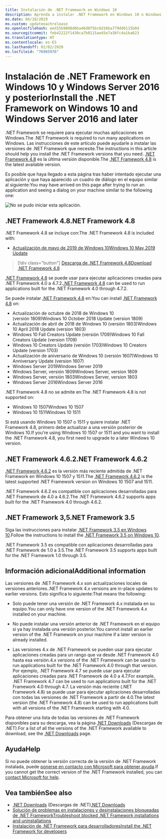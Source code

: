 ```yaml
---
title: Instalación de .NET Framework en Windows 10
description: Aprenda a instalar .NET Framework en Windows 10 o Windows Server 2016.
ms.date: 04/18/2019
ms.custom: updateeachrelease
ms.openlocfilehash: eed15b9088d6ba46d8f5bc6d16ba779dd6115b0d
ms.sourcegitcommit: feb42222f1430ca7b8115ae45e7a38fc4a1ba623
ms.translationtype: HT
ms.contentlocale: es-ES
ms.lasthandoff: 02/02/2020
ms.locfileid: "76965976"
---
```

# <a name="install-the-net-framework-on-windows-10-and-windows-server-2016-and-later"></a><span data-ttu-id="8fd13-103">Instalación de .NET Framework en Windows 10 y Windows Server 2016 y posterior</span><span class="sxs-lookup"><span data-stu-id="8fd13-103">Install the .NET Framework on Windows 10 and Windows Server 2016 and later</span></span>

<span data-ttu-id="8fd13-104">.NET Framework se requiere para ejecutar muchas aplicaciones en Windows.</span><span class="sxs-lookup"><span data-stu-id="8fd13-104">The .NET Framework is required to run many applications on Windows.</span></span> <span data-ttu-id="8fd13-105">Las instrucciones de este artículo puede ayudarle a instalar las versiones de .NET Framework que necesite.</span><span class="sxs-lookup"><span data-stu-id="8fd13-105">The instructions in this article should help you install the .NET Framework versions that you need.</span></span> <span data-ttu-id="8fd13-106">[.NET Framework 4.8](https://github.com/Microsoft/dotnet/tree/master/releases/net48) es la última versión disponible.</span><span class="sxs-lookup"><span data-stu-id="8fd13-106">The [.NET Framework 4.8](https://github.com/Microsoft/dotnet/tree/master/releases/net48) is the latest available version.</span></span>

<span data-ttu-id="8fd13-107">Es posible que haya llegado a esta página tras haber intentado ejecutar una aplicación y que haya aparecido un cuadro de diálogo en el equipo similar al siguiente:</span><span class="sxs-lookup"><span data-stu-id="8fd13-107">You may have arrived on this page after trying to run an application and seeing a dialog on your machine similar to the following one:</span></span>

![No se pudo iniciar esta aplicación.](./media/this-application-could-not-be-started.png)

## <a name="net-framework-48"></a><span data-ttu-id="8fd13-109">.NET Framework 4.8</span><span class="sxs-lookup"><span data-stu-id="8fd13-109">.NET Framework 4.8</span></span>

<span data-ttu-id="8fd13-110">.NET Framework 4.8 se incluye con:</span><span class="sxs-lookup"><span data-stu-id="8fd13-110">The .NET Framework 4.8 is included with:</span></span>

- [<span data-ttu-id="8fd13-111">Actualización de mayo de 2019 de Windows 10</span><span class="sxs-lookup"><span data-stu-id="8fd13-111">Windows 10 May 2019 Update</span></span>](https://support.microsoft.com/help/4028685/windows-10-get-the-update)

> [!div class="button"]
> [<span data-ttu-id="8fd13-112">Descarga de .NET Framework 4.8</span><span class="sxs-lookup"><span data-stu-id="8fd13-112">Download .NET Framework 4.8</span></span>](https://dotnet.microsoft.com/download/dotnet-framework/net48)

<span data-ttu-id="8fd13-113">[.NET Framework 4.8](https://dotnet.microsoft.com/download/dotnet-framework/net48) se puede usar para ejecutar aplicaciones creadas para .NET Framework 4.0 a 4.7.2.</span><span class="sxs-lookup"><span data-stu-id="8fd13-113">[.NET Framework 4.8](https://dotnet.microsoft.com/download/dotnet-framework/net48) can be used to run applications built for the .NET Framework 4.0 through 4.7.2.</span></span>

<span data-ttu-id="8fd13-114">Se puede instalar [.NET Framework 4.8](https://dotnet.microsoft.com/download/dotnet-framework/net48) en:</span><span class="sxs-lookup"><span data-stu-id="8fd13-114">You can install [.NET Framework 4.8](https://dotnet.microsoft.com/download/dotnet-framework/net48) on:</span></span>

- <span data-ttu-id="8fd13-115">Actualización de octubre de 2018 de Windows 10 (versión 1809)</span><span class="sxs-lookup"><span data-stu-id="8fd13-115">Windows 10 October 2018 Update (version 1809)</span></span>
- <span data-ttu-id="8fd13-116">Actualización de abril de 2018 de Windows 10 (versión 1803)</span><span class="sxs-lookup"><span data-stu-id="8fd13-116">Windows 10 April 2018 Update (version 1803)</span></span>
- <span data-ttu-id="8fd13-117">Windows 10 Fall Creators Update (versión 1709)</span><span class="sxs-lookup"><span data-stu-id="8fd13-117">Windows 10 Fall Creators Update (version 1709)</span></span>
- <span data-ttu-id="8fd13-118">Windows 10 Creators Update (versión 1703)</span><span class="sxs-lookup"><span data-stu-id="8fd13-118">Windows 10 Creators Update (version 1703)</span></span>
- <span data-ttu-id="8fd13-119">Actualización de aniversario de Windows 10 (versión 1607)</span><span class="sxs-lookup"><span data-stu-id="8fd13-119">Windows 10 Anniversary Update (version 1607)</span></span>
- <span data-ttu-id="8fd13-120">Windows Server 2019</span><span class="sxs-lookup"><span data-stu-id="8fd13-120">Windows Server 2019</span></span>
- <span data-ttu-id="8fd13-121">Windows Server, versión 1809</span><span class="sxs-lookup"><span data-stu-id="8fd13-121">Windows Server, version 1809</span></span>
- <span data-ttu-id="8fd13-122">Windows Server, versión 1803</span><span class="sxs-lookup"><span data-stu-id="8fd13-122">Windows Server, version 1803</span></span>
- <span data-ttu-id="8fd13-123">Windows Server 2016</span><span class="sxs-lookup"><span data-stu-id="8fd13-123">Windows Server 2016</span></span>

<span data-ttu-id="8fd13-124">.NET Framework 4.8 no se admite en:</span><span class="sxs-lookup"><span data-stu-id="8fd13-124">The .NET Framework 4.8 is not supported on:</span></span>

- <span data-ttu-id="8fd13-125">Windows 10 1507</span><span class="sxs-lookup"><span data-stu-id="8fd13-125">Windows 10 1507</span></span>
- <span data-ttu-id="8fd13-126">Windows 10 1511</span><span class="sxs-lookup"><span data-stu-id="8fd13-126">Windows 10 1511</span></span>

<span data-ttu-id="8fd13-127">Si está usando Windows 10 1507 o 1511 y quiere instalar .NET Framework 4.8, primero debe actualizar a una versión posterior de Windows 10.</span><span class="sxs-lookup"><span data-stu-id="8fd13-127">If you're using Windows 10 1507 or 1511 and you want to install the .NET Framework 4.8, you first need to upgrade to a later Windows 10 version.</span></span>

## <a name="net-framework-462"></a><span data-ttu-id="8fd13-128">.NET Framework 4.6.2</span><span class="sxs-lookup"><span data-stu-id="8fd13-128">.NET Framework 4.6.2</span></span>

<span data-ttu-id="8fd13-129">[.NET Framework 4.6.2](https://dotnet.microsoft.com/download/dotnet-framework/net462) es la versión más reciente admitida de .NET Framework en Windows 10 1507 y 1511.</span><span class="sxs-lookup"><span data-stu-id="8fd13-129">The [.NET Framework 4.6.2](https://dotnet.microsoft.com/download/dotnet-framework/net462) is the latest supported .NET Framework version on Windows 10 1507 and 1511.</span></span>

<span data-ttu-id="8fd13-130">.NET Framework 4.6.2 es compatible con aplicaciones desarrolladas para .NET Framework de 4.0 a 4.6.2.</span><span class="sxs-lookup"><span data-stu-id="8fd13-130">The .NET Framework 4.6.2 supports apps built for the .NET Framework 4.0 through 4.6.2.</span></span>

## <a name="net-framework-35"></a><span data-ttu-id="8fd13-131">.NET Framework 3,5</span><span class="sxs-lookup"><span data-stu-id="8fd13-131">.NET Framework 3.5</span></span>

<span data-ttu-id="8fd13-132">Siga las instrucciones para instalar [.NET Framework 3.5 en Windows 10](dotnet-35-windows-10.md).</span><span class="sxs-lookup"><span data-stu-id="8fd13-132">Follow the instructions to install the [.NET Framework 3.5 on Windows 10](dotnet-35-windows-10.md).</span></span>

<span data-ttu-id="8fd13-133">.NET Framework 3.5 es compatible con aplicaciones desarrolladas para .NET Framework de 1.0 a 3.5.</span><span class="sxs-lookup"><span data-stu-id="8fd13-133">The .NET Framework 3.5 supports apps built for the .NET Framework 1.0 through 3.5.</span></span>

## <a name="additional-information"></a><span data-ttu-id="8fd13-134">Información adicional</span><span class="sxs-lookup"><span data-stu-id="8fd13-134">Additional information</span></span>

<span data-ttu-id="8fd13-135">Las versiones de .NET Framework 4.x son actualizaciones locales de versiones anteriores.</span><span class="sxs-lookup"><span data-stu-id="8fd13-135">.NET Framework 4.x versions are in-place updates to earlier versions.</span></span> <span data-ttu-id="8fd13-136">Esto significa lo siguiente:</span><span class="sxs-lookup"><span data-stu-id="8fd13-136">That means the following:</span></span>

- <span data-ttu-id="8fd13-137">Solo puede tener una versión de .NET Framework 4.x instalada en su equipo.</span><span class="sxs-lookup"><span data-stu-id="8fd13-137">You can only have one version of the .NET Framework 4.x installed on your machine.</span></span>

- <span data-ttu-id="8fd13-138">No puede instalar una versión anterior de .NET Framework en el equipo si ya hay instalada una versión posterior.</span><span class="sxs-lookup"><span data-stu-id="8fd13-138">You cannot install an earlier version of the .NET Framework on your machine if a later version is already installed.</span></span>

- <span data-ttu-id="8fd13-139">Las versiones 4.x de .NET Framework se pueden usar para ejecutar aplicaciones creadas para un rango que va desde .NET Framework 4.0 hasta esa versión.</span><span class="sxs-lookup"><span data-stu-id="8fd13-139">4.x versions of the .NET Framework can be used to run applications built for the .NET Framework 4.0 through that version.</span></span> <span data-ttu-id="8fd13-140">Por ejemplo, .NET Framework 4.7 se puede usar para ejecutar aplicaciones creadas para .NET Framework de 4.0 a 4.7.</span><span class="sxs-lookup"><span data-stu-id="8fd13-140">For example, .NET Framework 4.7 can be used to run applications built for the .NET Framework 4.0 through 4.7.</span></span> <span data-ttu-id="8fd13-141">La versión más reciente (.NET Framework 4.8) se puede usar para ejecutar aplicaciones desarrolladas con todas las versiones de .NET Framework a partir de 4.0.</span><span class="sxs-lookup"><span data-stu-id="8fd13-141">The latest version (the .NET Framework 4.8) can be used to run applications built with all versions of the .NET Framework starting with 4.0.</span></span>

<span data-ttu-id="8fd13-142">Para obtener una lista de todas las versiones de .NET Framework disponibles para su descarga, vea la página [.NET Downloads](https://dotnet.microsoft.com/download) (Descargas de .NET).</span><span class="sxs-lookup"><span data-stu-id="8fd13-142">For a list of all the versions of the .NET Framework available to download, see the [.NET Downloads](https://dotnet.microsoft.com/download) page.</span></span>

## <a name="help"></a><span data-ttu-id="8fd13-143">Ayuda</span><span class="sxs-lookup"><span data-stu-id="8fd13-143">Help</span></span>

<span data-ttu-id="8fd13-144">Si no puede obtener la versión correcta de la versión de .NET Framework instalada, puede [ponerse en contacto con Microsoft para obtener ayuda](mailto:dotnet-install-help@service.microsoft.com?subject=Install-Help).</span><span class="sxs-lookup"><span data-stu-id="8fd13-144">If you cannot get the correct version of the .NET Framework installed, you can [contact Microsoft for help](mailto:dotnet-install-help@service.microsoft.com?subject=Install-Help).</span></span>

## <a name="see-also"></a><span data-ttu-id="8fd13-145">Vea también</span><span class="sxs-lookup"><span data-stu-id="8fd13-145">See also</span></span>

- <span data-ttu-id="8fd13-146">[.NET Downloads](https://dotnet.microsoft.com/download) (Descargas de .NET)</span><span class="sxs-lookup"><span data-stu-id="8fd13-146">[.NET Downloads](https://dotnet.microsoft.com/download)</span></span>
- [<span data-ttu-id="8fd13-147">Solución de problemas en instalaciones y desinstalaciones bloqueadas de .NET Framework</span><span class="sxs-lookup"><span data-stu-id="8fd13-147">Troubleshoot blocked .NET Framework installations and uninstallations</span></span>](troubleshoot-blocked-installations-and-uninstallations.md)
- [<span data-ttu-id="8fd13-148">Instalación de .NET Framework para desarrolladores</span><span class="sxs-lookup"><span data-stu-id="8fd13-148">Install the .NET Framework for developers</span></span>](guide-for-developers.md)
